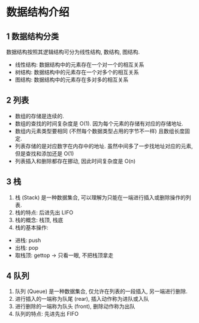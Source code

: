 # 数据结构介绍

## 1 数据结构分类

数据结构按照其逻辑结构可分为线性结构, 数结构, 图结构.

- 线性结构: 数据结构中的元素存在一个对一个的相互关系
- 树结构: 数据结构中的元素存在一个对多个的相互关系
- 图结构: 数据结构中的元素存在多对多的相互关系
  
## 2 列表

- 数组的存储是连续的.
- 数组的查找的时间复杂度是 O(1). 因为每个元素的存储有对应的存储地址.
- 数组内元素类型要相同 (不然每个数据类型占用的字节不一样) 且数组长度固定.
- 列表存储的是对应数字在内存中的地址. 虽然中间多了一步找地址对应的元素, 但是查找和添加还是 O(1)
- 列表插入和删除都存在挪动, 因此时间复杂度是 O(n)

## 3 栈

1. 栈 (Stack) 是一种数据集合, 可以理解为只能在一端进行插入或删除操作的列表.
2. 栈的特点: 后进先出 LIFO
3. 栈的概念: 栈顶, 栈底
4. 栈的基本操作:

- 进栈: push
- 出栈: pop
- 取栈顶: gettop -> 只看一眼, 不把栈顶拿走

## 4 队列

1. 队列 (Queue) 是一种数据集合, 仅允许在列表的一段插入, 另一端进行删除.
2. 进行插入的一端称为队尾 (rear), 插入动作称为进队或入队
3. 进行删除的一端称为队头 (front), 删除动作称为出队
4. 队列的特点: 先进先出 FIFO

